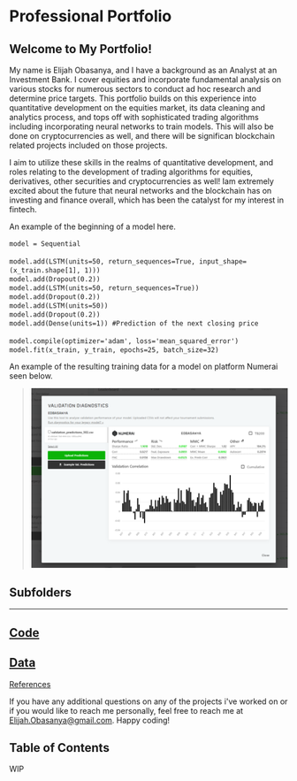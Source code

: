 # Professional Portfolio #

## Welcome to My Portfolio! ##

My name is Elijah Obasanya, and I have a background as an Analyst at an Investment Bank. I cover equities and incorporate fundamental analysis on various stocks for numerous sectors to conduct ad hoc research and determine price targets. This portfolio builds on this experience into quantitative development on the equities market, its data cleaning and analytics process, and tops off with sophisticated trading algorithms including incorporating neural networks to train models. This will also be done on cryptocurrencies as well, and there will be significan blockchain related projects included on those projects. 

I aim to utilize these skills in the realms of quantitative development, and roles relating to the development of trading algorithms for equities, derivatives, other securities and cryptocurrencies as well! Iam extremely excited about the future that neural networks and the blockchain has on investing and finance overall, which has been the catalyst for my interest in fintech. 

An example of the beginning of a model here. 
```
model = Sequential

model.add(LSTM(units=50, return_sequences=True, input_shape=(x_train.shape[1], 1)))
model.add(Dropout(0.2))
model.add(LSTM(units=50, return_sequences=True))
model.add(Dropout(0.2))
model.add(LSTM(units=50))
model.add(Dropout(0.2))
model.add(Dense(units=1)) #Prediction of the next closing price 

model.compile(optimizer='adam', loss='mean_squared_error')
model.fit(x_train, y_train, epochs=25, batch_size=32)  

```
An example of the resulting training data for a model on platform Numerai seen below. 

>![Model Output Results](modelresults.png)

## Subfolders ##
---
[Code](https://github.com/eobasanya/Professional-Portfolio/tree/main/code)
---
[Data](https://github.com/eobasanya/Professional-Portfolio/tree/main/data)
---
[References](https://github.com/eobasanya/Professional-Portfolio/tree/main/references)


If you have any additional questions on any of the projects i've worked on or if you would like to reach me personally, feel free to reach me at Elijah.Obasanya@gmail.com. Happy coding!  

## Table of Contents ##
WIP